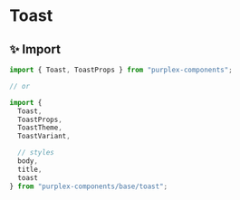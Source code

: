 # Toast

## ✨ Import

```typescript
import { Toast, ToastProps } from "purplex-components";

// or

import { 
  Toast, 
  ToastProps,
  ToastTheme,
  ToastVariant,

  // styles
  body,
  title,
  toast
} from "purplex-components/base/toast";
```
